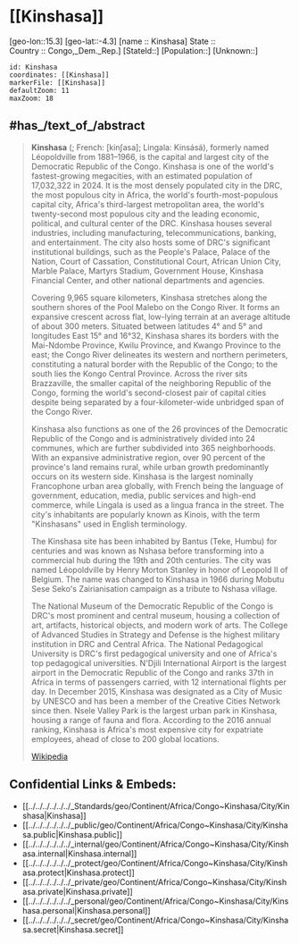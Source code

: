 ﻿---
location:
- -4.3
- 15.3
mapzoom:
- 7
- 12
mapmarker: city
type: City
tags:
- geo/City
aliases:
- Kinshasa
- Leopoldville
SpocWebEntityId: 31949
isDeleted: false
confidential: public
has_id_wikidata: Q3838
ISO_3166_2_code: CD-KN
FIPS_10_4_countries_and_regions_: CG06
Wolfram_Language_entity_code: "Entity[\"Concept\", \"Kinshasa::28n99\"]"
Commons_category: Kinshasa
hashtag: Kinshasa
Commons_gallery: Kinshasa
demonym:
- Kinŝasano
- Kinois
- Kinoise
native_label: Kinshasa
official_name:
- Kinshasa
- Kinshasa
area: 9965
population: 14565700
founded_by: "[[/_Standards/WikiData/WD~Henry Morton Stanley,171421]]"
instance_of:
- '[[/_Standards/WikiData/WD~megacity,174844]]'
- "[[/_Standards/WikiData/WD~border city,902814]]"
- "[[/_Standards/WikiData/WD~first-level administrative division,10864048]]"
capital_of:
- "[[/_Standards/WikiData/WD~Belgian Congo,213510]]"
- "[[/_Standards/WikiData/WD~Republic of the Congo (Léopoldville),618399]]"
- '[[/_Standards/WikiData/WD~Zaire,6500954]]'
- '[[/_Standards/WikiData/WD~Q60852075,60852075]]'
- "[[/_Standards/WikiData/WD~Democratic Republic of the Congo,974]]"
shares_border_with:
- '[[/_Standards/WikiData/WD~Kwilu,559537]]'
- "[[/_Standards/WikiData/WD~Kongo Central,1043494]]"
- "[[/_Standards/WikiData/WD~Mai-Ndombe Province,1163429]]"
- "[[/_Standards/WikiData/WD~Kwango Province,24205498]]"
- '[[/_Standards/WikiData/WD~Brazzaville,3844]]'
described_by_source:
- "[[/_Standards/WikiData/WD~Brockhaus and Efron Encyclopedic Dictionary,602358]]"
- "[[/_Standards/WikiData/WD~Small Brockhaus and Efron Encyclopedic Dictionary,19180675]]"
- "[[/_Standards/WikiData/WD~Great Soviet Encyclopedia (1926–1947),20078554]]"
- "[[/_Standards/WikiData/WD~Armenian Soviet Encyclopedia, vol. 5,124737632]]"
contains_the_administrative_territorial_entity:
- '[[/_Standards/WikiData/WD~Kisenso,614411]]'
- '[[/_Standards/WikiData/WD~Bandalungwa,2882157]]'
- '[[/_Standards/WikiData/WD~Barumbu,2886204]]'
- '[[/_Standards/WikiData/WD~Bumbu,2928148]]'
- '[[/_Standards/WikiData/WD~Gombe,3078952]]'
- '[[/_Standards/WikiData/WD~Maluku,3085737]]'
- '[[/_Standards/WikiData/WD~Kalamu,3085745]]'
- '[[/_Standards/WikiData/WD~Makala,3091429]]'
- '[[/_Standards/WikiData/WD~Kasa-Vubu,3091434]]'
- '[[/_Standards/WikiData/WD~Kimbanseke,3091450]]'
- '[[/_Standards/WikiData/WD~Kinshasa,3091458]]'
- '[[/_Standards/WikiData/WD~Kintambo,3197216]]'
- '[[/_Standards/WikiData/WD~Lemba,3229301]]'
- '[[/_Standards/WikiData/WD~Limete,3241048]]'
- '[[/_Standards/WikiData/WD~Lingwala,3241566]]'
- '[[/_Standards/WikiData/WD~Masina,3297273]]'
- '[[/_Standards/WikiData/WD~Matete,3298470]]'
- "[[/_Standards/WikiData/WD~Mont Ngafula,3321611]]"
- '[[/_Standards/WikiData/WD~Ndjili,3337489]]'
- '[[/_Standards/WikiData/WD~Ngaba,3339254]]'
- '[[/_Standards/WikiData/WD~Ngaliema,3339269]]'
- '[[/_Standards/WikiData/WD~Ngiri-Ngiri,3339313]]'
- '[[/_Standards/WikiData/WD~Nsele,3345959]]'
- '[[/_Standards/WikiData/WD~Selembao,3478081]]'
member_of: "[[/_Standards/WikiData/WD~Creative Cities Network,1139352]]"
language_used:
- "[[/_Standards/WikiData/WD~East Teke,2802914]]"
- "[[/_Standards/WikiData/WD~Kituba (Democratic Republic of Congo),63283489]]"
- '[[/_Standards/WikiData/WD~Swahili,7838]]'
- '[[/_Standards/WikiData/WD~Kongo,33702]]'
- '[[/_Standards/WikiData/WD~Luba-Kasai,34173]]'
- '[[/_Standards/WikiData/WD~Mfinu,35915]]'
- '[[/_Standards/WikiData/WD~Lingala,36217]]'
located_in_the_administrative_territorial_entity: '[[/_Standards/WikiData/WD~Kinshasa,2994115]]'
different_from: '[[/_Standards/WikiData/WD~Kinshasa,3091458]]'
geography_of_topic: "[[/_Standards/WikiData/WD~geography of Kinshasa,3123267]]"
inception: "1881-01-01T00:00:00Z"
image: "http://commons.wikimedia.org/wiki/Special:FilePath/Kinshasa%20%26%20Brazzaville%20-%20ISS007-E-6305%20lrg.jpg"
UN_LOCODE: CDFIH
locator_map_image: "http://commons.wikimedia.org/wiki/Special:FilePath/Democratic%20Republic%20of%20the%20Congo%20%2826%20provinces%29%20-%20Kinshasa.svg"
coordinate_location: "Point(15.311944444 -4.321944444)"
twinned_administrative_body:
- '[[/_Standards/WikiData/WD~Utrecht,803]]'
- '[[/_Standards/WikiData/WD~Tehran,3616]]'
- '[[/_Standards/WikiData/WD~Ankara,3640]]'
- '[[/_Standards/WikiData/WD~Dakar,3718]]'
- '[[/_Standards/WikiData/WD~Brazzaville,3844]]'
- "[[/_Standards/WikiData/WD~Brussels metropolitan area,9005]]"
- '[[/_Standards/WikiData/WD~Incheon,20934]]'
country: "[[/_Standards/WikiData/WD~Democratic Republic of the Congo,974]]"
located_in_or_next_to_body_of_water: '[[/_Standards/WikiData/WD~Congo,3503]]'
located_in_time_zone: '[[/_Standards/WikiData/WD~UTC+01_00,6655]]'
named_after: "[[/_Standards/WikiData/WD~Leopold II of Belgium,12967]]"
official_language: '[[/_Standards/WikiData/WD~French,150]]'
elevation_above_sea_level: 240
geoshape: "http://commons.wikimedia.org/data/main/Data:Democratic+Republic+of+the+Congo/Kinshasa+City.map"
page_banner: "http://commons.wikimedia.org/wiki/Special:FilePath/2013%20Boulevard%20du%2030%20Juin%20Kinshasa%208756682965%20%28cropped%29.jpg"
coat_of_arms_image: "http://commons.wikimedia.org/wiki/Special:FilePath/Coat%20of%20arms%20of%20Kinshasa.svg"
flag_image: "http://commons.wikimedia.org/wiki/Special:FilePath/Flag%20of%20Kinshasa%2C%20DRC.svg"
official_website: "http://www.kinshasa.cd"
local_dialing_code: 0987-
U_S_National_Archives_Identifier: 10044506
---

# [[Kinshasa]] 

[geo-lon::15.3] 
[geo-lat::-4.3] 
[name :: Kinshasa] 
State ::  
Country :: Congo,_Dem._Rep.] 
[StateId::] 
[Population::] 
[Unknown::] 


```leaflet
id: Kinshasa
coordinates: [[Kinshasa]] 
markerFile: [[Kinshasa]] 
defaultZoom: 11 
maxZoom: 18
```

## #has_/text_of_/abstract

> **Kinshasa** (; French: [kinʃasa]; Lingala: Kinsásá), formerly named Léopoldville from 1881–1966, is the capital and largest city of the Democratic Republic of the Congo. Kinshasa is one of the world's fastest-growing megacities, with an estimated population of 17,032,322 in 2024. It is the most densely populated city in the DRC, the most populous city in Africa, the world's fourth-most-populous capital city, Africa's third-largest metropolitan area, the world's twenty-second most populous city and the leading economic, political, and cultural center of the DRC. Kinshasa houses several industries, including manufacturing, telecommunications, banking, and entertainment. The city also hosts some of DRC's significant institutional buildings, such as the People's Palace, Palace of the Nation, Court of Cassation, Constitutional Court, African Union City, Marble Palace, Martyrs Stadium, Government House, Kinshasa Financial Center, and other national departments and agencies.
>
> Covering 9,965 square kilometers, Kinshasa stretches along the southern shores of the Pool Malebo on the Congo River. It forms an expansive crescent across flat, low-lying terrain at an average altitude of about 300 meters. Situated between latitudes 4° and 5° and longitudes East 15° and 16°32, Kinshasa shares its borders with the Mai-Ndombe Province, Kwilu Province, and Kwango Province to the east; the Congo River delineates its western and northern perimeters, constituting a natural border with the Republic of the Congo; to the south lies the Kongo Central Province. Across the river sits Brazzaville, the smaller capital of the neighboring Republic of the Congo, forming the world's second-closest pair of capital cities despite being separated by a four-kilometer-wide unbridged span of the Congo River.
>
> Kinshasa also functions as one of the 26 provinces of the Democratic Republic of the Congo and is administratively divided into 24 communes, which are further subdivided into 365 neighborhoods. With an expansive administrative region, over 90 percent of the province's land remains rural, while urban growth predominantly occurs on its western side. Kinshasa is the largest nominally Francophone urban area globally, with French being the language of government, education, media, public services and high-end commerce, while Lingala is used as a lingua franca in the street. The city's inhabitants are popularly known as Kinois, with the term "Kinshasans" used in English terminology.
>
> The Kinshasa site has  been inhabited by Bantus (Teke, Humbu) for centuries and was known as Nshasa before transforming into a commercial hub during the 19th and 20th centuries. The city was named Léopoldville by Henry Morton Stanley in honor of Leopold II of Belgium. The name was changed to Kinshasa in 1966 during Mobutu Sese Seko's Zairianisation campaign as a tribute to Nshasa village.
>
> The National Museum of the Democratic Republic of the Congo is DRC's most prominent and central museum, housing a collection of art, artifacts, historical objects, and modern work of arts. The College of Advanced Studies in Strategy and Defense is the highest military institution in DRC and Central Africa. The National Pedagogical University is DRC's first pedagogical university and one of Africa's top pedagogical universities. N'Djili International Airport is the largest airport in the Democratic Republic of the Congo and ranks 37th in Africa in terms of passengers carried, with 12 international flights per day. In December 2015, Kinshasa was designated as a City of Music by UNESCO and has been a member of the Creative Cities Network since then. Nsele Valley Park is the largest urban park in Kinshasa, housing a range of fauna and flora. According to the 2016 annual ranking, Kinshasa is Africa's most expensive city for expatriate employees, ahead of close to 200 global locations.
>
> [Wikipedia](https://en.wikipedia.org/wiki/Kinshasa) 

## Confidential Links & Embeds: 
- [[../../../../../../_Standards/geo/Continent/Africa/Congo~Kinshasa/City/Kinshasa|Kinshasa]] 
- [[../../../../../../_public/geo/Continent/Africa/Congo~Kinshasa/City/Kinshasa.public|Kinshasa.public]] 
- [[../../../../../../_internal/geo/Continent/Africa/Congo~Kinshasa/City/Kinshasa.internal|Kinshasa.internal]] 
- [[../../../../../../_protect/geo/Continent/Africa/Congo~Kinshasa/City/Kinshasa.protect|Kinshasa.protect]] 
- [[../../../../../../_private/geo/Continent/Africa/Congo~Kinshasa/City/Kinshasa.private|Kinshasa.private]] 
- [[../../../../../../_personal/geo/Continent/Africa/Congo~Kinshasa/City/Kinshasa.personal|Kinshasa.personal]] 
- [[../../../../../../_secret/geo/Continent/Africa/Congo~Kinshasa/City/Kinshasa.secret|Kinshasa.secret]] 
